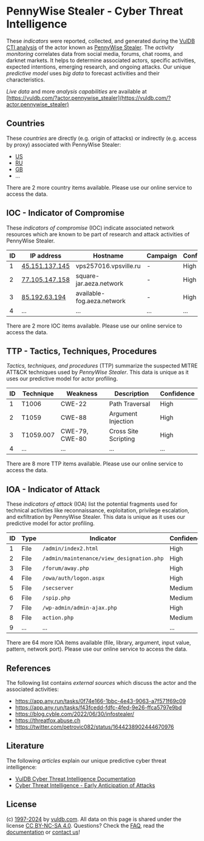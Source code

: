 # PennyWise Stealer - Cyber Threat Intelligence

These _indicators_ were reported, collected, and generated during the [VulDB CTI analysis](https://vuldb.com/?kb.cti) of the actor known as [PennyWise Stealer](https://vuldb.com/?actor.pennywise_stealer). The _activity monitoring_ correlates data from social media, forums, chat rooms, and darknet markets. It helps to determine associated actors, specific activities, expected intentions, emerging research, and ongoing attacks. Our unique _predictive model_ uses _big data_ to forecast activities and their characteristics.

_Live data_ and more _analysis capabilities_ are available at [https://vuldb.com/?actor.pennywise_stealer](https://vuldb.com/?actor.pennywise_stealer)

## Countries

These _countries_ are directly (e.g. origin of attacks) or indirectly (e.g. access by proxy) associated with PennyWise Stealer:

* [US](https://vuldb.com/?country.us)
* [RU](https://vuldb.com/?country.ru)
* [GB](https://vuldb.com/?country.gb)
* ...

There are 2 more country items available. Please use our online service to access the data.

## IOC - Indicator of Compromise

These _indicators of compromise_ (IOC) indicate associated network resources which are known to be part of research and attack activities of PennyWise Stealer.

ID | IP address | Hostname | Campaign | Confidence
-- | ---------- | -------- | -------- | ----------
1 | [45.151.137.145](https://vuldb.com/?ip.45.151.137.145) | vps257016.vpsville.ru | - | High
2 | [77.105.147.158](https://vuldb.com/?ip.77.105.147.158) | square-jar.aeza.network | - | High
3 | [85.192.63.194](https://vuldb.com/?ip.85.192.63.194) | available-fog.aeza.network | - | High
4 | ... | ... | ... | ...

There are 2 more IOC items available. Please use our online service to access the data.

## TTP - Tactics, Techniques, Procedures

_Tactics, techniques, and procedures_ (TTP) summarize the suspected MITRE ATT&CK techniques used by _PennyWise Stealer_. This data is unique as it uses our predictive model for actor profiling.

ID | Technique | Weakness | Description | Confidence
-- | --------- | -------- | ----------- | ----------
1 | T1006 | CWE-22 | Path Traversal | High
2 | T1059 | CWE-88 | Argument Injection | High
3 | T1059.007 | CWE-79, CWE-80 | Cross Site Scripting | High
4 | ... | ... | ... | ...

There are 8 more TTP items available. Please use our online service to access the data.

## IOA - Indicator of Attack

These _indicators of attack_ (IOA) list the potential fragments used for technical activities like reconnaissance, exploitation, privilege escalation, and exfiltration by PennyWise Stealer. This data is unique as it uses our predictive model for actor profiling.

ID | Type | Indicator | Confidence
-- | ---- | --------- | ----------
1 | File | `/admin/index2.html` | High
2 | File | `/admin/maintenance/view_designation.php` | High
3 | File | `/forum/away.php` | High
4 | File | `/owa/auth/logon.aspx` | High
5 | File | `/secserver` | Medium
6 | File | `/spip.php` | Medium
7 | File | `/wp-admin/admin-ajax.php` | High
8 | File | `action.php` | Medium
9 | ... | ... | ...

There are 64 more IOA items available (file, library, argument, input value, pattern, network port). Please use our online service to access the data.

## References

The following list contains _external sources_ which discuss the actor and the associated activities:

* https://app.any.run/tasks/0f74e166-1bbc-4e43-9063-a7f571f69c09
* https://app.any.run/tasks/f43fcedd-fdfc-4fed-9e26-ffca5797e9bd
* https://blog.cyble.com/2022/06/30/infostealer/
* https://threatfox.abuse.ch
* https://twitter.com/petrovic082/status/1644238902444670976

## Literature

The following _articles_ explain our unique predictive cyber threat intelligence:

* [VulDB Cyber Threat Intelligence Documentation](https://vuldb.com/?kb.cti)
* [Cyber Threat Intelligence - Early Anticipation of Attacks](https://www.scip.ch/en/?labs.20201022)

## License

(c) [1997-2024](https://vuldb.com/?kb.changelog) by [vuldb.com](https://vuldb.com/?kb.about). All data on this page is shared under the license [CC BY-NC-SA 4.0](https://creativecommons.org/licenses/by-nc-sa/4.0/). Questions? Check the [FAQ](https://vuldb.com/?kb.faq), read the [documentation](https://vuldb.com/?kb) or [contact us](https://vuldb.com/?contact)!
